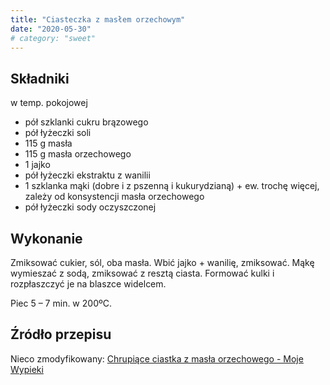 ```yaml
---
title: "Ciasteczka z masłem orzechowym"
date: "2020-05-30"
# category: "sweet"
---
```


## Składniki

w temp. pokojowej

- pół szklanki cukru brązowego
- pół łyżeczki soli
- 115 g masła
- 115 g masła orzechowego
- 1 jajko
- pół łyżeczki ekstraktu z wanilii
- 1 szklanka mąki (dobre i z pszenną i kukurydzianą) + ew. trochę więcej, zależy od konsystencji masła orzechowego
- pół łyżeczki sody oczyszczonej

## Wykonanie

Zmiksować cukier, sól, oba masła. Wbić jajko + wanilię, zmiksować. Mąkę wymieszać z sodą, zmiksować z resztą ciasta. Formować kulki i rozpłaszczyć je na blaszce widelcem.

Piec 5 – 7 min. w 200ºC.

## Źródło przepisu

Nieco zmodyfikowany: [Chrupiące ciastka z masła orzechowego - Moje Wypieki](https://www.mojewypieki.com/przepis/crunchy-peanut-butter-cookies-przepis-i)
